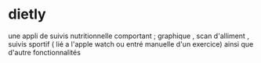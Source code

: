 # dietly
une appli de suivis nutritionnelle comportant ; graphique , scan d'alliment , suivis sportif ( lié a l'apple watch ou entré manuelle d'un exercice) ainsi que d'autre fonctionnalités
